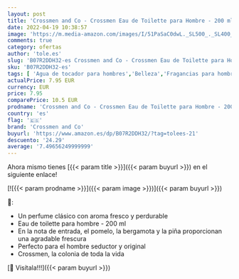 ```yaml
---
layout: post
title: 'Crossmen and Co - Crossmen Eau de Toilette para Hombre - 200 ml'
date: 2022-04-19 10:38:57
image: 'https://m.media-amazon.com/images/I/51PaSaC0dwL._SL500_._SL400_.jpg'
comments: true
category: ofertas
author: 'tole.es'
slug: 'B07R2DDH32-es Crossmen and Co - Crossmen Eau de Toilette para Hombre -...'
sku: 'B07R2DDH32-es'
tags: [ 'Agua de tocador para hombres','Belleza','Fragancias para hombres','Perfumes y fragancias','crossmen and co','de','eau','toilette','🇪🇸', ]
actualPrice: 7.95 EUR
currency: EUR
price: 7.95
comparePrice: 10.5 EUR
prodname: 'Crossmen and Co - Crossmen Eau de Toilette para Hombre - 200 ml'
country: 'es'
flag: '🇪🇸'
brand: 'Crossmen and Co'
buyurl: 'https://www.amazon.es/dp/B07R2DDH32/?tag=tolees-21'
descuento: '24.29'
average: '7.49656249999999'
---
```


Ahora mismo tienes [{{< param title >}}]({{< param buyurl >}}) en el siguiente enlace!

[![{{< param prodname >}}]({{< param image >}})]({{< param buyurl >}})

🔎:

- Un perfume clásico con aroma fresco y perdurable
- Eau de toilette para hombre - 200 ml
- En la nota de entrada, el pomelo, la bergamota y la piña proporcionan una agradable frescura
- Perfecto para el hombre seductor y original
- Crossmen, la colonia de toda la vida

[🛒 Visítala!!!]({{< param buyurl >}})
